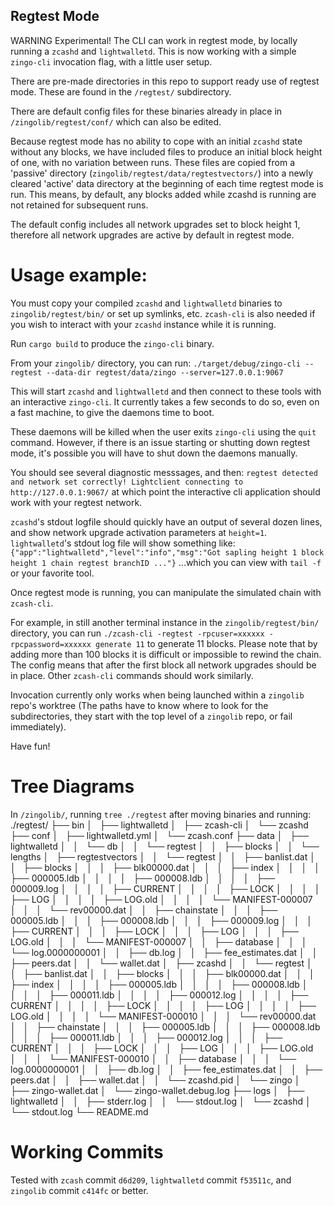 ## Regtest Mode
WARNING Experimental!
The CLI can work in regtest mode, by locally running a `zcashd` and `lightwalletd`.
This is now working with a simple `zingo-cli` invocation flag, with a little user setup.

There are pre-made directories in this repo to support ready use of regtest mode. These are found in the `/regtest/` subdirectory.

There are default config files for these binaries already in place in `/zingolib/regtest/conf/` which can also be edited.

Because regtest mode has no ability to cope with an initial `zcashd` state without any blocks, 
we have included files to produce an initial block height of one, with no variation between runs.
These files are copied from a 'passive' directory (`zingolib/regtest/data/regtestvectors/`)
into a newly cleared 'active' data directory at the beginning of each time regtest mode is run.
This means, by default, any blocks added while zcashd is running are not retained for subsequent runs.

The default config includes all network upgrades set to block height 1, therefore all network upgrades are active by default in regtest mode.

# Usage example:
You must copy your compiled `zcashd` and `lightwalletd` binaries to `zingolib/regtest/bin/` or set up symlinks, etc. `zcash-cli` is also needed if you wish
to interact with your `zcashd` instance while it is running.

Run `cargo build` to produce the `zingo-cli` binary.

From your `zingolib/` directory, you can run:
`./target/debug/zingo-cli --regtest --data-dir regtest/data/zingo --server=127.0.0.1:9067`

This will start `zcashd` and `lightwalletd` and then connect to these tools with an interactive `zingo-cli`.
It currently takes a few seconds to do so, even on a fast machine, to give the daemons time to boot.

These daemons will be killed when the user exits `zingo-cli` using the `quit` command.
However, if there is an issue starting or shutting down regtest mode, it's possible you will have to shut down the daemons manually.

You should see several diagnostic messsages, and then:
`regtest detected and network set correctly!
Lightclient connecting to http://127.0.0.1:9067/`
at which point the interactive cli application should work with your regtest network.

`zcashd`'s stdout logfile should quickly have an output of several dozen lines, and show network upgrade activation parameters at `height=1`.
`lightwalletd`'s stdout log file will show something like:
`{"app":"lightwalletd","level":"info","msg":"Got sapling height 1 block height 1 chain regtest branchID ..."}`
...which you can view with `tail -f` or your favorite tool.

Once regtest mode is running, you can manipulate the simulated chain with `zcash-cli`.

For example, in still another terminal instance in the `zingolib/regtest/bin/` directory, you can run 
`./zcash-cli -regtest -rpcuser=xxxxxx -rpcpassword=xxxxxx generate 11` to generate 11 blocks.
Please note that by adding more than 100 blocks it is difficult or impossible to rewind the chain. The config means that after the first block all network upgrades should be in place.
Other `zcash-cli` commands should work similarly.

Invocation currently only works when being launched within a `zingolib` repo's worktree
(The paths have to know where to look for the subdirectories, they start with the top level of a `zingolib` repo, or fail immediately).

Have fun!

# Tree Diagrams
In `/zingolib/`, running `tree ./regtest`
after moving binaries and running:
./regtest/
├── bin
│   ├── lightwalletd
│   ├── zcash-cli
│   └── zcashd
├── conf
│   ├── lightwalletd.yml
│   └── zcash.conf
├── data
│   ├── lightwalletd
│   │   └── db
│   │       └── regtest
│   │           ├── blocks
│   │           └── lengths
│   ├── regtestvectors
│   │   └── regtest
│   │       ├── banlist.dat
│   │       ├── blocks
│   │       │   ├── blk00000.dat
│   │       │   ├── index
│   │       │   │   ├── 000005.ldb
│   │       │   │   ├── 000008.ldb
│   │       │   │   ├── 000009.log
│   │       │   │   ├── CURRENT
│   │       │   │   ├── LOCK
│   │       │   │   ├── LOG
│   │       │   │   ├── LOG.old
│   │       │   │   └── MANIFEST-000007
│   │       │   └── rev00000.dat
│   │       ├── chainstate
│   │       │   ├── 000005.ldb
│   │       │   ├── 000008.ldb
│   │       │   ├── 000009.log
│   │       │   ├── CURRENT
│   │       │   ├── LOCK
│   │       │   ├── LOG
│   │       │   ├── LOG.old
│   │       │   └── MANIFEST-000007
│   │       ├── database
│   │       │   └── log.0000000001
│   │       ├── db.log
│   │       ├── fee_estimates.dat
│   │       ├── peers.dat
│   │       └── wallet.dat
│   ├── zcashd
│   │   └── regtest
│   │       ├── banlist.dat
│   │       ├── blocks
│   │       │   ├── blk00000.dat
│   │       │   ├── index
│   │       │   │   ├── 000005.ldb
│   │       │   │   ├── 000008.ldb
│   │       │   │   ├── 000011.ldb
│   │       │   │   ├── 000012.log
│   │       │   │   ├── CURRENT
│   │       │   │   ├── LOCK
│   │       │   │   ├── LOG
│   │       │   │   ├── LOG.old
│   │       │   │   └── MANIFEST-000010
│   │       │   └── rev00000.dat
│   │       ├── chainstate
│   │       │   ├── 000005.ldb
│   │       │   ├── 000008.ldb
│   │       │   ├── 000011.ldb
│   │       │   ├── 000012.log
│   │       │   ├── CURRENT
│   │       │   ├── LOCK
│   │       │   ├── LOG
│   │       │   ├── LOG.old
│   │       │   └── MANIFEST-000010
│   │       ├── database
│   │       │   └── log.0000000001
│   │       ├── db.log
│   │       ├── fee_estimates.dat
│   │       ├── peers.dat
│   │       ├── wallet.dat
│   │       └── zcashd.pid
│   └── zingo
│       ├── zingo-wallet.dat
│       └── zingo-wallet.debug.log
├── logs
│   ├── lightwalletd
│   │   ├── stderr.log
│   │   └── stdout.log
│   └── zcashd
│       └── stdout.log
└── README.md

# Working Commits
Tested with `zcash` commit `d6d209`, `lightwalletd` commit `f53511c`, and `zingolib` commit `c414fc` or better.
